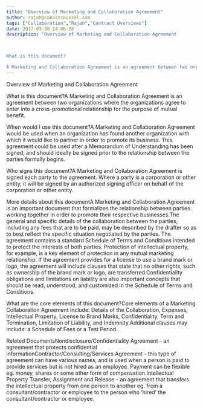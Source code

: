 ```yaml
---
title: "Overview of Marketing and Collaboration Agreement"
author: rajah@cobaltcounsel.com
tags: ["Collaboration","Rajah","Contract Overviews"]
date: 2017-03-30 14:06:58
description: "Overview of Marketing and Collaboration Agreement

 

What is this document?

A Marketing and Collaboration Agreement is an agreement between two organizations where the organizations agree to enter i..."
---
```


Overview of Marketing and Collaboration Agreement

 

What is this document?A Marketing and Collaboration Agreement is an agreement between two organizations where the organizations agree to enter into a cross-promotional relationship for the purpose of mutual benefit.

 

When would I use this document?A Marketing and Collaboration Agreement would be used when an organization has found another organization with which it would like to partner in order to promote its business. This agreement could be used after a Memorandum of Understanding has been signed, and should ideally be signed prior to the relationship between the parties formally begins.

 

Who signs this document?A Marketing and Collaboration Agreement is signed each party to the agreement. Where a party is a corporation or other entity, it will be signed by an authorized signing officer on behalf of the corporation or other entity.

 

More details about this documentA Marketing and Collaboration Agreement is an important document that formalizes the relationship between parties working together in order to promote their respective businesses.The general and specific details of the collaboration between the parties, including any fees that are to be paid, may be described by the drafter so as to best reflect the specific situation negotiated by the parties. The agreement contains a standard Schedule of Terms and Conditions intended to protect the interests of both parties. Protection of intellectual property, for example, is a key element of protection in any mutual marketing relationship. If the agreement provides for a license to use a brand mark or logo, the agreement will include clauses that state that no other rights, such as ownership of the brand mark or logo, are transferred.Confidentiality obligations and limitations on liability are also important concepts that should be read, understood, and customized in the Schedule of Terms and Conditions.

 

What are the core elements of this document?Core elements of a Marketing Collaboration Agreement include: Details of the Collaboration, Expenses, Intellectual Property, License to Brand Marks, Confidentiality, Term and Termination, Limitation of Liability, and Indemnity.Additional clauses may include: a Schedule of Fees or a Test Period.

 

Related DocumentsNondisclosure/Confidentiality Agreement - an agreement that protects confidential informationContractor/Consulting/Services Agreement - this type of agreement can have various names, and is used when a person is paid to provide services but is not hired as an employee. Payment can be flexible eg. money, shares or some other form of compensation.Intellectual Property Transfer, Assignment and Release - an agreement that transfers the intellectual property from one person to another eg. from a consultant/contractor or employee to the person who ‘hired’ the consultant/contractor or employee.